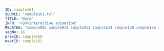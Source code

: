 ```yaml
---
ID: sample161
SOURCE: "sample161.tcl"
TITLE: "Worm"
INFO: "<BR>Interactive animation"
RELATED: "sample005 sample012 sample013 sample124 sample136 sample156 sample156b"
seqNo: 86
prevID: sample160
nextID: sample162
---
```

